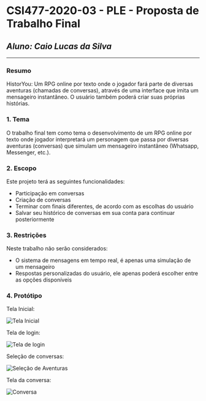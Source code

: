 # **CSI477-2020-03 - PLE - Proposta de Trabalho Final**
## *Aluno: Caio Lucas da Silva*
 
--------------

<!-- Descrever um resumo sobre o trabalho. -->

### Resumo

HistorYou: Um RPG online por texto onde o jogador fará parte de diversas aventuras (chamadas de conversas), através de uma interface que imita um mensageiro instantâneo. O usuário também poderá criar suas próprias histórias.

<!-- Apresentar o tema. -->
### 1. Tema

O trabalho final tem como tema o desenvolvimento de um RPG online por texto onde  jogador interpretará um personagem que passa por diversas aventuras (conversas) que simulam um mensageiro instantâneo (Whatsapp, Messenger, etc.).
 
<!-- Descrever e limitar o escopo da aplicação. -->
### 2. Escopo

Este projeto terá as seguintes funcionalidades:
- Participação em conversas
- Criação de conversas
- Terminar com finais diferentes, de acordo com as escolhas do usuário
- Salvar seu histórico de conversas em sua conta para continuar posteriormente

<!-- Apresentar restrições de funcionalidades e de escopo. -->
### 3. Restrições

Neste trabalho não serão considerados:
- O sistema de mensagens em tempo real, é apenas uma simulação de um mensageiro
- Respostas personalizadas do usuário, ele apenas poderá escolher entre as opções disponíveis

<!-- Construir alguns protótipos para a aplicação, disponibilizá-los no Github e descrever o que foi considerado. //-->
### 4. Protótipo

Tela Inicial:

![Tela Inicial](https://i.ibb.co/XFBqWg9/Screenshot-2020-10-15-Histor-You.png)

Tela de login:

![Tela de login](https://i.ibb.co/K5m4yfy/Screenshot-2020-10-15-Histor-You-Login.png)

Seleção de conversas:

![Seleção de Aventuras](https://i.ibb.co/51WDX6L/Screenshot-2020-10-15-Histor-You-Dashboard.png)

Tela da conversa:

![Conversa](https://i.ibb.co/B2rfZst/Screenshot-2020-10-15-Chat-com-John-Doe.png)

<!-- ### 5. Referências

  Referências podem ser incluídas, caso necessário. Utilize o padrão ABNT. -->
